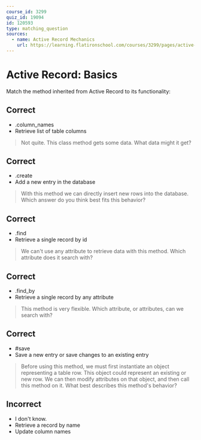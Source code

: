 ```yaml
---
course_id: 3299
quiz_id: 19094
id: 120593
type: matching_question
sources:
  - name: Active Record Mechanics
    url: https://learning.flatironschool.com/courses/3299/pages/active-record-mechanics
---
```


# Active Record: Basics

Match the method inherited from Active Record to its functionality:

## Correct

- .column_names
- Retrieve list of table columns

> Not quite. This class method gets some data. What data might it get?

## Correct

- .create
- Add a new entry in the database

> With this method we can directly insert new rows into the database. Which answer
> do you think best fits this behavior?

## Correct

- .find
- Retrieve a single record by id

> We can't use any attribute to retrieve data with this method. Which attribute
> does it search with?

## Correct

- .find_by
- Retrieve a single record by any attribute

> This method is very flexible. Which attribute, or attributes, can we search
> with?

## Correct

- #save
- Save a new entry or save changes to an existing entry

> Before using this method, we must first instantiate an object representing a
> table row. This object could represent an existing or new row. We can then
> modify attributes on that object, and then call this method on it. What best
> describes this method's behavior?

## Incorrect

- I don't know.
- Retrieve a record by name
- Update column names
